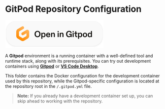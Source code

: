 # GitPod Repository Configuration

[![Open in Gitpod](./assets/badge.svg)](https://gitpod.io/#https://github.com/theaeydr/terraform-aws-default-and-override-tags)

A **Gitpod** environment is a running container with a well-defined tool and runtime stack, along with its prerequisites. You can try out development containers using **[Gitpod](https://www.gitpod.io/)** or **[VS Code Desktop](https://www.gitpod.io/docs/references/ides-and-editors/vscode)**.

This folder contains the Docker configuration for the development container used by this repository, while the Gitpod-specific configuration is located at the repository root in the `/.gitpod.yml` file.

> **Note:** If you already have a development container set up, you can skip ahead to working with the repository.
